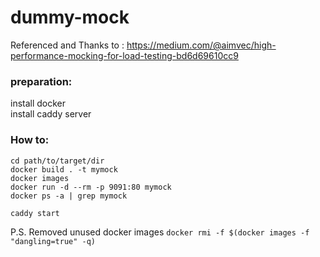 # dummy-mock
Referenced and Thanks to : https://medium.com/@aimvec/high-performance-mocking-for-load-testing-bd6d69610cc9

### preparation:
install docker  
install caddy server  

### How to: 
`cd path/to/target/dir`  
`docker build . -t mymock`  
`docker images`  
`docker run -d --rm -p 9091:80 mymock`  
`docker ps -a | grep mymock`  

`caddy start`  

P.S. Removed unused docker images
`docker rmi -f $(docker images -f "dangling=true" -q)`
